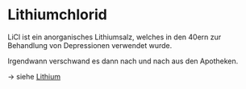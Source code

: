 # Lithiumchlorid
LiCl ist ein  anorganisches Lithiumsalz, welches in den 40ern zur Behandlung von Depressionen verwendet wurde.

Irgendwann verschwand es dann nach und nach aus den Apotheken.

-> siehe [Lithium](../../Elemente_des_Periodensystems/Lithium.md)
